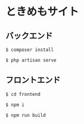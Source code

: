 # ときめもサイト

## バックエンド

```
$ composer install

$ php artisan serve
```

## フロントエンド

```
$ cd frontend

$ npm i

$ npm run build
```
